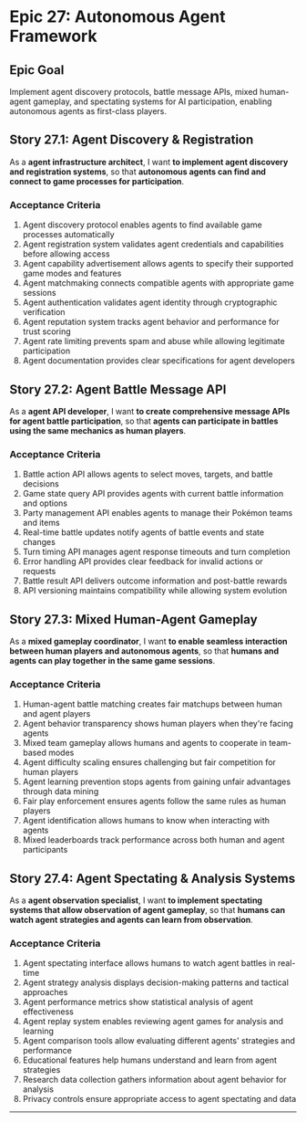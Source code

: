 # Epic 27: Autonomous Agent Framework

## Epic Goal
Implement agent discovery protocols, battle message APIs, mixed human-agent gameplay, and spectating systems for AI participation, enabling autonomous agents as first-class players.

## Story 27.1: Agent Discovery & Registration
As a **agent infrastructure architect**,
I want **to implement agent discovery and registration systems**,
so that **autonomous agents can find and connect to game processes for participation**.

### Acceptance Criteria
1. Agent discovery protocol enables agents to find available game processes automatically
2. Agent registration system validates agent credentials and capabilities before allowing access
3. Agent capability advertisement allows agents to specify their supported game modes and features
4. Agent matchmaking connects compatible agents with appropriate game sessions
5. Agent authentication validates agent identity through cryptographic verification
6. Agent reputation system tracks agent behavior and performance for trust scoring
7. Agent rate limiting prevents spam and abuse while allowing legitimate participation
8. Agent documentation provides clear specifications for agent developers

## Story 27.2: Agent Battle Message API
As a **agent API developer**,
I want **to create comprehensive message APIs for agent battle participation**,
so that **agents can participate in battles using the same mechanics as human players**.

### Acceptance Criteria
1. Battle action API allows agents to select moves, targets, and battle decisions
2. Game state query API provides agents with current battle information and options
3. Party management API enables agents to manage their Pokémon teams and items
4. Real-time battle updates notify agents of battle events and state changes
5. Turn timing API manages agent response timeouts and turn completion
6. Error handling API provides clear feedback for invalid actions or requests
7. Battle result API delivers outcome information and post-battle rewards
8. API versioning maintains compatibility while allowing system evolution

## Story 27.3: Mixed Human-Agent Gameplay
As a **mixed gameplay coordinator**,
I want **to enable seamless interaction between human players and autonomous agents**,
so that **humans and agents can play together in the same game sessions**.

### Acceptance Criteria
1. Human-agent battle matching creates fair matchups between human and agent players
2. Agent behavior transparency shows human players when they're facing agents
3. Mixed team gameplay allows humans and agents to cooperate in team-based modes
4. Agent difficulty scaling ensures challenging but fair competition for human players
5. Agent learning prevention stops agents from gaining unfair advantages through data mining
6. Fair play enforcement ensures agents follow the same rules as human players
7. Agent identification allows humans to know when interacting with agents
8. Mixed leaderboards track performance across both human and agent participants

## Story 27.4: Agent Spectating & Analysis Systems
As a **agent observation specialist**,
I want **to implement spectating systems that allow observation of agent gameplay**,
so that **humans can watch agent strategies and agents can learn from observation**.

### Acceptance Criteria
1. Agent spectating interface allows humans to watch agent battles in real-time
2. Agent strategy analysis displays decision-making patterns and tactical approaches
3. Agent performance metrics show statistical analysis of agent effectiveness
4. Agent replay system enables reviewing agent games for analysis and learning
5. Agent comparison tools allow evaluating different agents' strategies and performance
6. Educational features help humans understand and learn from agent strategies
7. Research data collection gathers information about agent behavior for analysis
8. Privacy controls ensure appropriate access to agent spectating and data

---
